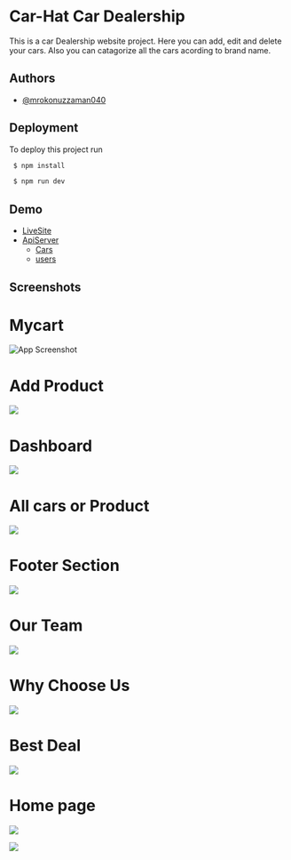 
# Car-Hat Car Dealership

This is a car Dealership website project. Here you can add, edit and delete your cars. Also you can catagorize all the cars acording to brand name. 


## Authors

- [@mrokonuzzaman040](https://www.github.com/mrokonuzzaman040)


## Deployment

To deploy this project run

```bash
 $ npm install

 $ npm run dev
```

## Demo
- [LiveSite](https://car-hat-58f88.web.app/)
- [ApiServer](https://car-hat-server.vercel.app/)
    - [Cars](https://car-hat-server.vercel.app/cars)
    - [users](https://car-hat-server.vercel.app/user)
## Screenshots

# Mycart
![App Screenshot](https://i.ibb.co/HxrG2Nt/Screenshot-from-2023-10-21-23-41-02.png)

# Add Product
![](https://i.ibb.co/7tDSVnJ/Screenshot-from-2023-10-21-23-40-52.png)
# Dashboard
![](https://i.ibb.co/j8CjvYz/Screenshot-from-2023-10-21-23-40-48.png)

# All cars or Product
![](https://i.ibb.co/DM1MRSr/Screenshot-from-2023-10-21-23-40-44.png)

# Footer Section
![](https://i.ibb.co/M9YQtmq/Screenshot-from-2023-10-21-23-40-31.png)

# Our Team
![](https://i.ibb.co/fF4g5tG/Screenshot-from-2023-10-21-23-40-26.png)

# Why Choose Us
![](https://i.ibb.co/hgD7L4X/Screenshot-from-2023-10-21-23-40-22.png)

# Best Deal
![](https://i.ibb.co/mFbdFHT/Screenshot-from-2023-10-21-23-40-16.png)

# Home page
![](https://i.ibb.co/hKwM8Kb/Screenshot-from-2023-10-21-23-40-13.png)

![](https://i.ibb.co/0cbzMYC/Screenshot-from-2023-10-21-23-40-08.png)
